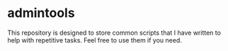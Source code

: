 # admintools
This repository is designed to store common scripts that I have written to help with repetitive tasks. Feel free to use them if you need.
